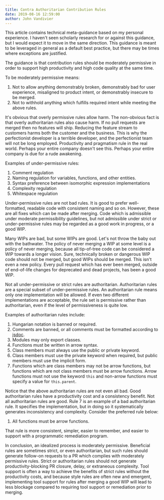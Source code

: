 ```yaml
---
title: Contra Authoritarian Contribution Rules
date: 2019-08-16 12:59:00
author: John Vandivier
---
```




<!-- wp:paragraph -->
<p>This article contains technical meta-guidance based on my personal experience. I haven't seen scholarly research for or against this guidance, but I would expect it to move in the same direction. This guidance is meant to be leveraged in general as a default best practice, but there may be times where exceptions are justified.</p>
<!-- /wp:paragraph -->

<!-- wp:paragraph -->
<p>The guidance is that contribution rules should be moderately permissive in order to support high productivity and high code quality at the same time.</p>
<!-- /wp:paragraph -->

<!-- wp:paragraph -->
<p>To be moderately permissive means:</p>
<!-- /wp:paragraph -->

<!-- wp:list {\"ordered\":true} -->
<ol><li>Not to allow anything demonstrably broken, demonstrably bad for user experience, misaligned to product intent, or demonstrably insecure to be merged.</li><li>Not to withhold anything which fulfills required intent while meeting the above rules.</li></ol>
<!-- /wp:list -->

<!-- wp:paragraph -->
<p>It's obvious that overly permissive rules allow harm. The non-obvious fact is that overly authoritarian rules also cause harm. If no pull requests are merged then no features will ship. Reducing the feature stream to customers harms both the customer and the business. This is why the perfectionist developer is a terrible developer, and the perfectionist team will not be long employed. Productivity and pragmatism rule in the real world. Perhaps your entire company doesn't see this. Perhaps your entire company is due for a rude awakening.</p>
<!-- /wp:paragraph -->

<!-- wp:paragraph -->
<p>Examples of under-permissive rules:</p>
<!-- /wp:paragraph -->

<!-- wp:list {\"ordered\":true} -->
<ol><li>Comment regulation</li><li>Naming regulation for variables, functions, and other entities.</li><li>Syntax preference between isomorphic expression implementations</li><li>Complexity regulation</li><li>Whitespace regulation</li></ol>
<!-- /wp:list -->

<!-- wp:paragraph -->
<p>Under-permissive rules are not bad rules. It is good to prefer well-formatted, readable code with consistent naming and so on. However, these are all fixes which can be made after merging. Code which is admissible under moderate permissibility guidelines, but not admissible under strict or under-permissive rules may be regarded as a good work in progress, or a good WIP.</p>
<!-- /wp:paragraph -->

<!-- wp:paragraph -->
<p>Many WIPs are bad, but some WIPs are good. Let's not throw the baby out with the bathwater. The policy of never merging a WIP at some level is a policy of never merging, because all tip-of-tree code can be considered a WIP towards a longer vision. Sure, technically broken or dangerous WIP code should not be merged, but good WIPs should be merged. This isn't even a new policy. Every pull request which has ever been merged, outside of end-of-life changes for deprecated and dead projects, has been a good WIP.</p>
<!-- /wp:paragraph -->

<!-- wp:paragraph -->
<p>Not all under-permissive or strict rules are authoritarian. Authoritarian rules are a special subset of under-permissive rules. An authoritarian rule means only one implementation will be allowed. If even two different implementations are acceptable, the rule set is permissive rather than authoritarian, even if the level of permissiveness is quite low.</p>
<!-- /wp:paragraph -->

<!-- wp:paragraph -->
<p>Examples of authoritarian rules include:</p>
<!-- /wp:paragraph -->

<!-- wp:list {\"ordered\":true} -->
<ol><li>Hungarian notation is banned or required.</li><li>Comments are banned, or all comments must be formatted according to <a href=\"https://github.com/jsdoc/jsdoc\">jsdoc</a>.</li><li>Modules may only export classes.</li><li>Functions must be written in arrow syntax.</li><li>Class members must always use the public or private keyword.</li><li>Class members must use the private keyword when required, but public members must use the implicit form.</li><li>Functions which are class members may not be arrow functions, but functions which are not class members must be arrow functions. Arrow functions must not use the keyword <code>this</code> and non-arrow functions must specify a value for <code>this.parent</code>.</li></ol>
<!-- /wp:list -->

<!-- wp:paragraph -->
<p>Notice that the above authoritarian rules are not even all bad. Good authoritarian rules have a productivity cost and a consistency benefit. Not all authoritarian rules are good. Rule 7 is an example of a bad authoritarian rule. It specifies the implementation, but in doing so it systematically generates inconsistency and complexity. Consider the preferred rule below:</p>
<!-- /wp:paragraph -->

<!-- wp:list {\"ordered\":true} -->
<ol><li>All functions must be arrow functions.</li></ol>
<!-- /wp:list -->

<!-- wp:paragraph -->
<p>That rule is more consistent, simpler, easier to remember, and easier to support with a programmatic remediation program.</p>
<!-- /wp:paragraph -->

<!-- wp:paragraph -->
<p>In conclusion, an idealized process is moderately permissive. Beneficial rules are sometimes strict, or even authoritarian, but such rules should generate follow-on requests to a PR which complies with moderately permissive rules. Strict or authoritarian rules should not generate productivity-blocking PR closure, delay, or extraneous complexity. Tool support is often a way to achieve the benefits of strict rules without the productivity costs, and because style rules are often new and emergent, implementing tool support for rules after merging a good WIP will lead to less blockage compared to requiring tool support or remediation prior to merging.</p>
<!-- /wp:paragraph -->